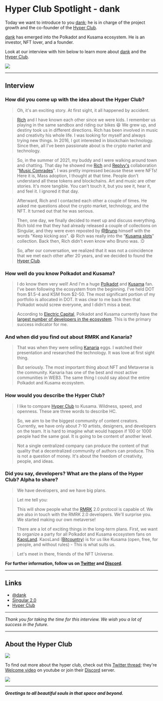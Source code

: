 # Hyper Club Spotlight - dank

Today we want to introduce to you [dank](https://twitter.com/kusamadank); he is in charge of the project growth and the co-founder of the [Hyper Club](https://twitter.com/Hyper_Club_nft).

[dank](https://twitter.com/kusamadank) has emerged into the Polkadot and Kusama ecosystem. He is an investor, NFT lover, and a founder.

Look at our interview with him below to learn more about [dank](https://twitter.com/kusamadank) and the [Hyper Club](https://twitter.com/Hyper_Club_nft).

![](https://pbs.twimg.com/profile_banners/1483038080173023237/1643380020/1500x500)

---

## Interview

### How did you come up with the idea about the Hyper Club?

> Oh, it's an exciting story. At first sight, it all happened by accident.

> [Rich](https://twitter.com/Rich_Valentinoo) and I have known each other since we were kids. I remember us playing in the same sandbox and riding our bikes 😆
> We grew up, and destiny took us in different directions.
> Rich has been involved in music and creativity his whole life.
> I was looking for myself and always trying new things.
> In 2016, I got interested in blockchain technology. Since then, all I've been passionate about is the crypto market and technology.

> So, in the summer of 2021, my buddy and I were walking around town and chatting. That day he showed me [Rich](https://twitter.com/Rich_Valentinoo) and [Replvy's](https://twitter.com/replvyhyper) collaboration "[Music Comrades](https://singular.rmrk.app/collections/362f7ac490f5168342-MCRMRK)".
> I was pretty impressed because these were NFTs!
> Here it is, Mass adoption, I thought at that time. People don't understand all these tokens and blockchains. Art and music are other stories. It's more tangible. You can't touch it, but you see it, hear it, and feel it.
> I ignored it that day.

> Afterward, Rich and I contacted each other a couple of times. He asked me questions about the crypto market, technology, and the NFT. It turned out that he was serious.

> Then, one day, we finally decided to meet up and discuss everything. Rich told me that they had already released a couple of collections on Singular, and they were even reposted by [@Bruno](https://twitter.com/bitfalls) himself with the words "Keep kicking ass". 😆 
> Rich was really into the "[Kusama slots](https://singular.rmrk.app/collections/362f7ac490f5168342-KUSAMASLOTSSS)" collection.
> Back then, Rich didn't even know who Bruno was. :D

> So, after our conversation, we realized that it was not a coincidence that we met each other after 20 years, and we decided to found the [Hyper Club](https://twitter.com/Hyper_Club_nft).

### How well do you know Polkadot and Kusama?

> I do know them very well! And I'm a huge [Polkadot](https://twitter.com/Polkadot) and [Kusama](https://twitter.com/kusamanetwork) fan. I've been following the ecosystem from the beginning. I've held DOT from $1.5-4 and KSM from $2-50. 
The most significant portion of my portfolio is allocated in DOT.
It was clear to me back then that Polkadot would screw everyone, and I didn't miss a beat.

> According to [Electric Capital](https://twitter.com/ElectricCapital), Polkadot and Kusama currently have the [largest number of developers in the ecosystem](https://medium.com/electric-capital/electric-capital-developer-report-2021-f37874efea6d). 
This is the primary success indicator for me.

### And when did you find out about RMRK and Kanaria?

> That was when they were selling [Kanaria](https://kanaria.rmrk.app/) eggs. I watched their presentation and researched the technology. It was love at first sight thing.

> But seriously. The most important thing about NFT and Metaverse is the community. Kanaria has one of the best and most active communities in WEB3. The same thing I could say about the entire Polkadot and Kusama ecosystem.

### How would you describe the Hyper Club?

> I like to compare [Hyper Club](https://twitter.com/Hyper_Club_nft) to Kusama. Wildness, speed, and openness. These are three words to describe HC.

> So, we aim to be the biggest community of content creators. Currently, we have only about 7-10 artists, designers, and developers on the team. It is hard to imagine what would happen if 100 or 1000 people had the same goal. It is going to be content of another level.

> Not a single centralized company can produce the content of that quality that a decentralized community of authors can produce. This is not a question of money. It's about the freedom of creativity, people, and ideas.

### Did you say, developers? What are the plans of the Hyper Club? Alpha to share?

> We have developers, and we have big plans. 

> Let me tell you: 
>
> This will show people what the [RMRK](https://twitter.com/RmrkApp) 2.0 protocol is capable of. We are also in touch with the RMRK 2.0 developers.
> We'll surprise you. We started making our own metaverse!

> There are a lot of exciting things in the long-term plans.
> First, we want to organize a party for all Polkadot and Kusama ecosystem fans on [KaosLand](https://twitter.com/bc_kaosland).
> KaosLand ([Bitcountry](https://twitter.com/BitDotCountry)) is for us like Kusama (open, free, for people, and without rules) - This is what suits us.

> Let's meet in there, friends of the NFT Universe.

**For further information, follow us on [Twitter](https://twitter.com/Hyper_Club_nft) and [Discord](https://discord.gg/Y85gBMdH)**.

---

## Links

- [@dank](https://twitter.com/kusamadank)
- [Singular 2.0](https://singular.app/space/EQMVkBu7JhaCfFbUGJQBzHVJG9gaNXJupFqHzNwFCyXegNc?page=1&tab=owned&owner=yes)
- [Hyper Club](https://twitter.com/Hyper_Club_nft)

---

_Thank you for taking the time for this interview. We wish you a lot of success in the future._

---

## About the Hyper Club

![](https://pbs.twimg.com/profile_banners/1483038080173023237/1643380020/1500x500)

To find out more about the hyper club, check out this [Twitter thread](https://twitter.com/aemonk1/status/1511273578314059776); they're [Welcome video](https://app.subsocial.network/6203/hyper-club-introduction-31846) on youtube or join their [Discord](https://discord.gg/Y85gBMdH) server.

![](https://pbs.twimg.com/media/FN1kHIZXMAI3088?format=jpg&name=medium)


---

**_Greetings to all beautiful souls in that space and beyond._**